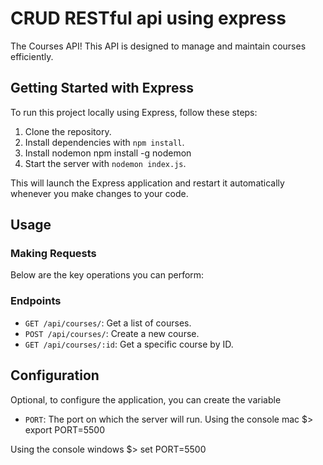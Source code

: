 # CRUD RESTful api using express

The Courses API! This API is designed to manage and maintain courses efficiently.

## Getting Started with Express

To run this project locally using Express, follow these steps:

1. Clone the repository.
2. Install dependencies with `npm install`.
3. Install nodemon
    npm install -g nodemon
4. Start the server with `nodemon index.js`.

This will launch the Express application and restart it automatically whenever you make changes to your code.

## Usage

### Making Requests

Below are the key operations you can perform:

### Endpoints

- `GET /api/courses/`: Get a list of courses.
- `POST /api/courses/`: Create a new course.
- `GET /api/courses/:id`: Get a specific course by ID.

## Configuration

Optional, to configure the application, you can create the variable 

- `PORT`: The port on which the server will run.
Using the console mac
$> export PORT=5500

Using the console windows
$> set PORT=5500